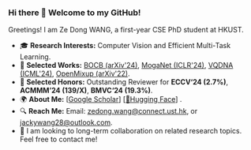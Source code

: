 ### Hi there 👋 Welcome to my GitHub!

Greetings! I am Ze Dong WANG, a first-year CSE PhD student at HKUST. 
- 🎓 **Research Interests:** Computer Vision and Efficient Multi-Task Learning.
- 📑 **Selected Works:** [BOCB (arXiv'24)](https://huggingface.co/ZedongWangAI), [MogaNet (ICLR'24)](https://arxiv.org/abs/2211.03295), [VQDNA (ICML'24)](https://arxiv.org/abs/2405.10812), [OpenMixup (arXiv'22)](https://arxiv.org/abs/2209.04851).
- 🏅 **Selected Honors:** Outstanding Reviewer for **ECCV‘24 (2.7%)**, **ACMMM’24 (139/X)**, **BMVC‘24 (19.3%)**.
- 🌍 **About Me:** [[Google Scholar](https://scholar.google.com/citations?hl=en&user=CEJ4pugAAAAJ)] [[🤗Hugging Face](https://huggingface.co/ZedongWangAI)] .
- 🔍 **Reach Me:** Email: zedong.wang@connect.ust.hk, or jackywang28@outlook.com.
- 🤝 I am looking to long-term collaboration on related research topics. Feel free to contact me!
<div align="center">
